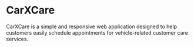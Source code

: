 # CarXCare
CarXCare is a simple and responsive web application designed to help customers easily schedule appointments for vehicle-related customer care services.
